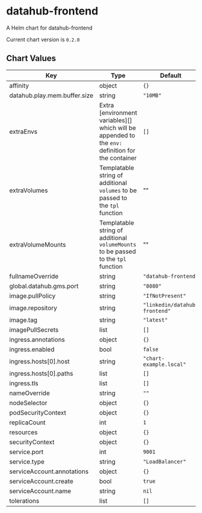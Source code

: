 # datahub-frontend

A Helm chart for datahub-frontend

Current chart version is `0.2.0`

## Chart Values

| Key                          | Type                                                                                              | Default                       | Description |
| ---------------------------- | ------------------------------------------------------------------------------------------------- | ----------------------------- | ----------- |
| affinity                     | object                                                                                            | `{}`                          |             |
| datahub.play.mem.buffer.size | string                                                                                            | `"10MB"`                      |             |
| extraEnvs                    | Extra [environment variables][] which will be appended to the `env:` definition for the container | `[]`                          |
| extraVolumes                 | Templatable string of additional `volumes` to be passed to the `tpl` function                     | ""                            |
| extraVolumeMounts            | Templatable string of additional `volumeMounts` to be passed to the `tpl` function                | ""                            |
| fullnameOverride             | string                                                                                            | `"datahub-frontend"`          |             |
| global.datahub.gms.port      | string                                                                                            | `"8080"`                      |             |
| image.pullPolicy             | string                                                                                            | `"IfNotPresent"`              |             |
| image.repository             | string                                                                                            | `"linkedin/datahub-frontend"` |             |
| image.tag                    | string                                                                                            | `"latest"`                    |             |
| imagePullSecrets             | list                                                                                              | `[]`                          |             |
| ingress.annotations          | object                                                                                            | `{}`                          |             |
| ingress.enabled              | bool                                                                                              | `false`                       |             |
| ingress.hosts[0].host        | string                                                                                            | `"chart-example.local"`       |             |
| ingress.hosts[0].paths       | list                                                                                              | `[]`                          |             |
| ingress.tls                  | list                                                                                              | `[]`                          |             |
| nameOverride                 | string                                                                                            | `""`                          |             |
| nodeSelector                 | object                                                                                            | `{}`                          |             |
| podSecurityContext           | object                                                                                            | `{}`                          |             |
| replicaCount                 | int                                                                                               | `1`                           |             |
| resources                    | object                                                                                            | `{}`                          |             |
| securityContext              | object                                                                                            | `{}`                          |             |
| service.port                 | int                                                                                               | `9001`                        |             |
| service.type                 | string                                                                                            | `"LoadBalancer"`              |             |
| serviceAccount.annotations   | object                                                                                            | `{}`                          |             |
| serviceAccount.create        | bool                                                                                              | `true`                        |             |
| serviceAccount.name          | string                                                                                            | `nil`                         |             |
| tolerations                  | list                                                                                              | `[]`                          |             |

